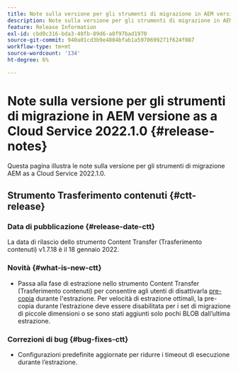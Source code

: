 ```yaml
---
title: Note sulla versione per gli strumenti di migrazione in AEM versione as a Cloud Service 2022.1.0
description: Note sulla versione per gli strumenti di migrazione in AEM versione as a Cloud Service 2022.1.0
feature: Release Information
exl-id: cbd0c316-bda3-48fb-89d6-a8f97bad1970
source-git-commit: 940a01cd3b9e4804bfab1a5970699271f624f087
workflow-type: tm+mt
source-wordcount: '134'
ht-degree: 6%

---
```


# Note sulla versione per gli strumenti di migrazione in AEM versione as a Cloud Service 2022.1.0 {#release-notes}

Questa pagina illustra le note sulla versione per gli strumenti di migrazione AEM as a Cloud Service 2022.1.0.

## Strumento Trasferimento contenuti {#ctt-release}

### Data di pubblicazione {#release-date-ctt}

La data di rilascio dello strumento Content Transfer (Trasferimento contenuti) v1.7.18 è il 18 gennaio 2022.

### Novità {#what-is-new-ctt}

* Passa alla fase di estrazione nello strumento Content Transfer (Trasferimento contenuti) per consentire agli utenti di disattivarla [pre-copia](https://experienceleague.adobe.com/docs/experience-manager-cloud-service/moving/cloud-migration/content-transfer-tool/handling-large-content-repositories.html?lang=en) durante l&#39;estrazione. Per velocità di estrazione ottimali, la pre-copia durante l’estrazione deve essere disabilitata per i set di migrazione di piccole dimensioni o se sono stati aggiunti solo pochi BLOB dall’ultima estrazione.

### Correzioni di bug {#bug-fixes-ctt}

* Configurazioni predefinite aggiornate per ridurre i timeout di esecuzione durante l’estrazione.
